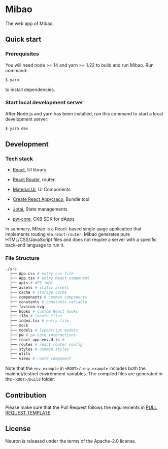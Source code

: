 # Mibao

The web app of Mibao.

## Quick start

### Prerequisites

You will need node >= 14 and yarn >= 1.22 to build and run Mibao. Run command:

```bash
$ yarn
```

to install dependencies.

### Start local development server

After Node.js and yarn has been installed, run this command to start a local development server:

```bash
$ yarn dev
```

## Development

### Tech stack

* [React](https://reactjs.org/), UI library

* [React Router](https://reactrouter.com/), router

* [Material UI](https://material-ui.com/zh/), UI Components

* [Create React App](https://github.com/facebook/create-react-app)/[craco](https://github.com/gsoft-inc/craco), Bundle tool

* [Jotai](https://github.com/pmndrs/jotai), State managements

* [pw-core](https://github.com/lay2dev/pw-core), CKB SDK for dApps

In summary, Mibao is a React-based single-page application that implements routing via `react-router`. Mibao generates pure HTML/CSS/JavaScript files and does not require a server with a specific back-end language to run it.

### File Structure

```bash
./src
  ├── App.css # entry css file
  ├── App.tsx # entry React component
  ├── apis # API impl
  ├── assets # static assets
  ├── cache # storage cache
  ├── components # common components
  ├── constants # constants variable
  ├── favicon.svg
  ├── hooks # custom React hooks
  ├── i18n # locale files
  ├── index.tsx # entry file
  ├── mock
  ├── models # TypeScript models
  ├── pw # pw-core interactions
  ├── react-app-env.d.ts #
  ├── routes # react router config
  ├── styles # common styles
  ├── utils
  └── views # route component
```

Note that the `env.example` in `<ROOT>/.env.example` includes both the mainnet/testnet environment variables. The compiled files are generated in the `<ROOT>/build` folder.

## Contribution

Please make sure that the Pull Request follows the requirements in [PULL REQUEST TEMPLATE](./github/PULL_REQUEST_TEMPLATE.md).

## License

Neuron is released under the terms of the Apache-2.0 license.
